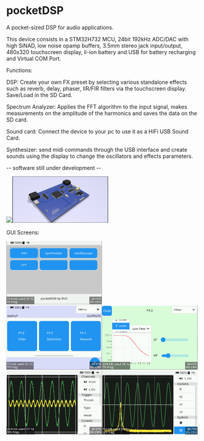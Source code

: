 # pocketDSP
A pocket-sized DSP for audio applications.

This device consists in a STM32H732 MCU, 24bit 192kHz ADC/DAC with high SiNAD, low noise opamp buffers, 3.5mm stereo jack input/output, 480x320 touchscreen display, li-ion battery and USB for battery recharging and Virtual COM Port.



Functions:


DSP: Create your own FX preset by selecting various standalone effects such as reverb, delay, phaser, IIR/FIR filters via the touchscreen display. Save/Load in the SD Card.


Spectrum Analyzer: Applies the FFT algorithm to the input signal, makes measurements on the amplitude of the harmonics and saves the data on the SD card.


Sound card: Connect the device to your pc to use it as a HiFi USB Sound Card.


Synthesizer: send midi commands through the USB interface and create sounds using the display to change the oscillators and effects parameters.



-- software still under development --

<img src="https://github.com/iamBVC/pocketDSP/blob/main/img/pcb_with_display.png" width="50%"/><img src="https://github.com/iamBVC/pocketDSP/blob/main/img/pcb_without_display.png" width="50%"/>



GUI Screens:

<img src="https://github.com/iamBVC/pocketDSP/blob/main/img/gui_mainscreen.png" width="50%"/>
<img src="https://github.com/iamBVC/pocketDSP/blob/main/img/gui_dspmain.png" width="50%"/><img src="https://github.com/iamBVC/pocketDSP/blob/main/img/gui_dspedit.png" width="50%"/>
<img src="https://github.com/iamBVC/pocketDSP/blob/main/img/gui_oscilloscope.png" width="50%"/><img src="https://github.com/iamBVC/pocketDSP/blob/main/img/gui_fft.png" width="50%"/>
